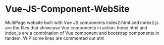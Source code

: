 # Vue-JS-Component-WebSite
 MultiPage website built with Vue JS components
 Index2.html and index2.js are the files that showcase Vue components in action.
 Index.html and index.js are a combination of Vue component and bootstrap components in tandem. WIP some lines are commented out atm

